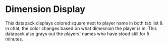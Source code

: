 # Dimension Display

This datapack displays colored square next to player name in both tab list & in chat,
the color changes based on what dimesnion the player is in.
This datapack also grays out the players' names who have stood still for 5 minutes.
